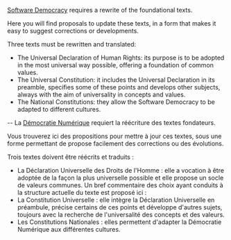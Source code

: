 [Software Democracy](https://software-democracy.org/) requires a rewrite of the foundational texts.

Here you will find proposals to update these texts, in a form that makes it easy to suggest corrections or developments.

Three texts must be rewritten and translated:
- The Universal Declaration of Human Rights: its purpose is to be adopted in the most universal way possible, offering a foundation of common values.
- The Universal Constitution: it includes the Universal Declaration in its preamble, specifies some of these points and develops other subjects, always with the aim of universality in concepts and values.
- The National Constitutions: they allow the Software Democracy to be adapted to different cultures.

--
La [Démocratie Numérique](https://democratie-numerique.org/) requiert la réécriture des textes fondateurs.

Vous trouverez ici des propositions pour mettre à jour ces textes, sous une forme permettant de propose facilement des corrections ou des évolutions.

Trois textes doivent être réécrits et traduits :
- La Déclaration Universelle des Droits de l'Homme : elle a vocation à être adoptée de la façon la plus universelle possible et elle propose un socle de valeurs communes. Un bref commentaire des choix ayant conduits à la structure actuelle du texte est proposé ici :  
- La Constitution Universelle : elle intègre la Déclaration Universelle en préambule, précise certains de ces points et développe d'autres sujets, toujours avec la recherche de l'universalité des concepts et des valeurs.
- Les Constitutions Nationales : elles permettent d'adapter la Démocratie Numérique aux différentes cultures.